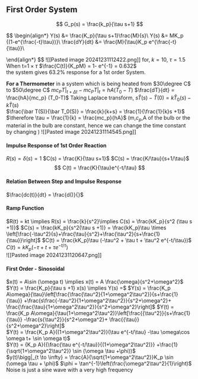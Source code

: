 
## First Order System
$$
G_p(s) = \frac{k_p}{\tau s+1}
$$

$$
\begin{align*}
Y(s) &= \frac{K_p}{\tau s+1}\frac{M}{s}\\
Y(s) &= MK_p {(1-e^{\frac{-t}\tau})}\\
\frac{dY}{dt} &= \frac{M}{\tau}K_p e^{\frac{-t}{\tau}}\\

\end{align*}
$$
![[Pasted image 20241231112422.png]]
for, $k=10,\ \tau=1.5$ 
When t=$1\times \tau$ $\frac{C(t)}{K_pM} = 1- e^{-1} = 0.632$  
the system gives $63.2\%$ response for a 1st order System.

**For a Thermometer** in a system which is being heated from $30\degree C$ to $50\degree C$
$mc_P T |_{t+\Delta t}-mc_PT|_t = hA(T_0-T)$
$\frac{dT}{dt} = \frac{hA}{mc_p} (T_0-T)$
Taking Laplace transform,
$s\bar{T}(s) - \bar T(0) = k\bar T_0(s) - k\bar T(s)$   
$\frac{\bar T(S)}{\bar T_0(S)} = \frac{k}{k+s} = \frac{1}{\frac{1}{k}s +1}$ 
$\therefore \tau = \frac{1}{k} = \frac{mc_p}{hA}$ (m,$c_p$,A of the bulb or the material in the bulb are constant, hence we can change the time constant by changing )
![[Pasted image 20241231114545.png]]
#### Impulse Response of 1st Order Reaction
$R(s) = \delta(s) = 1$
$C(s) = \frac{K}{\tau s+1}$
$C(s) = \frac{K/\tau}{s+1/\tau}$ 
$$
C(t) = \frac{K}{\tau}e^{-t/\tau}
$$
#### Relation Between Step and Impulse Response
$\frac{dc(t)}{dt} = \frac{d()}{}$

#### Ramp Function
$R(t) = kt \implies R(s) = \frac{k}{s^2}\implies C(s) = \frac{kK_p}{s^2 (\tau s +1)}$
$C(s) = \frac{kK_p}{s^2(\tau s +1)} = \frac{kK_p}\tau \times \left[\frac{-\tau^2}{s}+\frac{\tau}{s^2}+\frac{\tau^2}{s+\frac{1}{\tau}}\right]$ 
$C(t) = \frac{kK_p}\tau (-\tau^2 + \tau t + \tau^2 e^{-t/\tau})$ 
$C(t) = kK_p(-\tau +t+\tau e^{-t/\tau})$  
![[Pasted image 20241231120647.png]]
#### First Order - Sinosoidal 
$x(t) = A\sin (\omega t) \implies x(t) = A \frac{\omega}{s^2+\omega^2}$
$Y(t) = \frac{K_p}{\tau s +1} x(s) \implies Y(s) =$
$Y(s) = \frac{K_p A\omega}{\tau}\left[\frac{\frac{\tau^2}{1+\omega^2\tau^2}}{s+\frac{1}{\tau}} +\frac{s\frac{-\tau^2}{1+\omega^2\tau^2}}{s^2+\omega^2}+ \frac{\frac{\tau}{1+\omega^2\tau^2}}{s^2+\omega^2}\right]$ 
$Y(t) = \frac{K_p A\omega}{\tau(1+\omega^2\tau^2)}\left[\frac{{\tau^2}}{s+\frac{1}{\tau}} -\frac{s{\tau^2}}{s^2+\omega^2}+ \frac{{\tau}}{s^2+\omega^2}\right]$  
$Y(t) =  \frac{K_p A}{(1+\omega^2\tau^2)}(\tau e^{-t/\tau} -\tau \omega\cos \omega t+  \sin \omega t)$  
$Y(t) =  {K_p A}({\frac{\tau e^{-t/\tau}}{(1+\omega^2\tau^2)}} +\frac{1}{\sqrt{1+\omega^2\tau^2}} \sin (\omega \tau +\phi))$  
$y(t)\bigg|_{t \to \infty} = \frac{A}{\sqrt{1+\omega^2\tau^2}}K_p \sin (\omega \tau + \phi)$   $\phi = \tan^{-1}\left(\frac{\omega^2\tau^2}{1}\right)$
Noise is just a sine wave with a very high frequency
